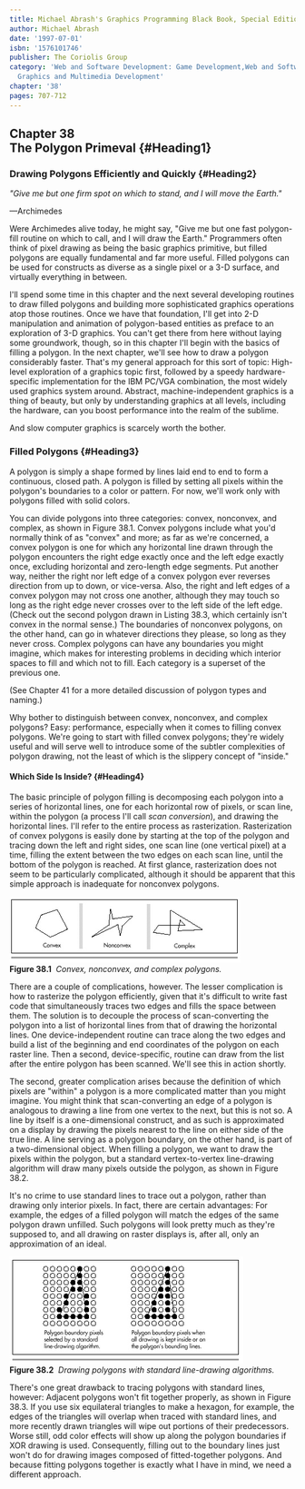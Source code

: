 ```yaml
---
title: Michael Abrash's Graphics Programming Black Book, Special Edition
author: Michael Abrash
date: '1997-07-01'
isbn: '1576101746'
publisher: The Coriolis Group
category: 'Web and Software Development: Game Development,Web and Software Development:
  Graphics and Multimedia Development'
chapter: '38'
pages: 707-712
---
```


Chapter 38\
 The Polygon Primeval {#Heading1}
---------------------

### Drawing Polygons Efficiently and Quickly {#Heading2}

*"Give me but one firm spot on which to stand, and I will move the
Earth."*

—Archimedes

Were Archimedes alive today, he might say, "Give me but one fast
polygon-fill routine on which to call, and I will draw the Earth."
Programmers often think of pixel drawing as being the basic graphics
primitive, but filled polygons are equally fundamental and far more
useful. Filled polygons can be used for constructs as diverse as a
single pixel or a 3-D surface, and virtually everything in between.

I'll spend some time in this chapter and the next several developing
routines to draw filled polygons and building more sophisticated
graphics operations atop those routines. Once we have that foundation,
I'll get into 2-D manipulation and animation of polygon-based entities
as preface to an exploration of 3-D graphics. You can't get there from
here without laying some groundwork, though, so in this chapter I'll
begin with the basics of filling a polygon. In the next chapter, we'll
see how to draw a polygon considerably faster. That's my general
approach for this sort of topic: High-level exploration of a graphics
topic first, followed by a speedy hardware-specific implementation for
the IBM PC/VGA combination, the most widely used graphics system around.
Abstract, machine-independent graphics is a thing of beauty, but only by
understanding graphics at all levels, including the hardware, can you
boost performance into the realm of the sublime.

And slow computer graphics is scarcely worth the bother.

### Filled Polygons {#Heading3}

A polygon is simply a shape formed by lines laid end to end to form a
continuous, closed path. A polygon is filled by setting all pixels
within the polygon's boundaries to a color or pattern. For now, we'll
work only with polygons filled with solid colors.

You can divide polygons into three categories: convex, nonconvex, and
complex, as shown in Figure 38.1. Convex polygons include what you'd
normally think of as "convex" and more; as far as we're concerned, a
convex polygon is one for which any horizontal line drawn through the
polygon encounters the right edge exactly once and the left edge exactly
once, excluding horizontal and zero-length edge segments. Put another
way, neither the right nor left edge of a convex polygon ever reverses
direction from up to down, or vice-versa. Also, the right and left edges
of a convex polygon may not cross one another, although they may touch
so long as the right edge never crosses over to the left side of the
left edge. (Check out the second polygon drawn in Listing 38.3, which
certainly isn't convex in the normal sense.) The boundaries of nonconvex
polygons, on the other hand, can go in whatever directions they please,
so long as they never cross. Complex polygons can have any boundaries
you might imagine, which makes for interesting problems in deciding
which interior spaces to fill and which not to fill. Each category is a
superset of the previous one.

(See Chapter 41 for a more detailed discussion of polygon types and
naming.)

Why bother to distinguish between convex, nonconvex, and complex
polygons? Easy: performance, especially when it comes to filling convex
polygons. We're going to start with filled convex polygons; they're
widely useful and will serve well to introduce some of the subtler
complexities of polygon drawing, not the least of which is the slippery
concept of "inside."

#### Which Side Is Inside? {#Heading4}

The basic principle of polygon filling is decomposing each polygon into
a series of horizontal lines, one for each horizontal row of pixels, or
scan line, within the polygon (a process I'll call *scan conversion*),
and drawing the horizontal lines. I'll refer to the entire process as
rasterization. Rasterization of convex polygons is easily done by
starting at the top of the polygon and tracing down the left and right
sides, one scan line (one vertical pixel) at a time, filling the extent
between the two edges on each scan line, until the bottom of the polygon
is reached. At first glance, rasterization does not seem to be
particularly complicated, although it should be apparent that this
simple approach is inadequate for nonconvex polygons.

![](images/38-01.jpg)\
 **Figure 38.1**  *Convex, nonconvex, and complex polygons.*

There are a couple of complications, however. The lesser complication is
how to rasterize the polygon efficiently, given that it's difficult to
write fast code that simultaneously traces two edges and fills the space
between them. The solution is to decouple the process of scan-converting
the polygon into a list of horizontal lines from that of drawing the
horizontal lines. One device-independent routine can trace along the two
edges and build a list of the beginning and end coordinates of the
polygon on each raster line. Then a second, device-specific, routine can
draw from the list after the entire polygon has been scanned. We'll see
this in action shortly.

The second, greater complication arises because the definition of which
pixels are "within" a polygon is a more complicated matter than you
might imagine. You might think that scan-converting an edge of a polygon
is analogous to drawing a line from one vertex to the next, but this is
not so. A line by itself is a one-dimensional construct, and as such is
approximated on a display by drawing the pixels nearest to the line on
either side of the true line. A line serving as a polygon boundary, on
the other hand, is part of a two-dimensional object. When filling a
polygon, we want to draw the pixels within the polygon, but a standard
vertex-to-vertex line-drawing algorithm will draw many pixels outside
the polygon, as shown in Figure 38.2.

It's no crime to use standard lines to trace out a polygon, rather than
drawing only interior pixels. In fact, there are certain advantages: For
example, the edges of a filled polygon will match the edges of the same
polygon drawn unfilled. Such polygons will look pretty much as they're
supposed to, and all drawing on raster displays is, after all, only an
approximation of an ideal.

![](images/38-02.jpg)\
 **Figure 38.2**  *Drawing polygons with standard line-drawing
algorithms.*

There's one great drawback to tracing polygons with standard lines,
however: Adjacent polygons won't fit together properly, as shown in
Figure 38.3. If you use six equilateral triangles to make a hexagon, for
example, the edges of the triangles will overlap when traced with
standard lines, and more recently drawn triangles will wipe out portions
of their predecessors. Worse still, odd color effects will show up along
the polygon boundaries if XOR drawing is used. Consequently, filling out
to the boundary lines just won't do for drawing images composed of
fitted-together polygons. And because fitting polygons together is
exactly what I have in mind, we need a different approach.

